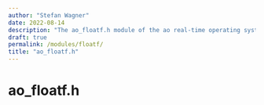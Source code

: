 ```yaml
---
author: "Stefan Wagner"
date: 2022-08-14
description: "The ao_floatf.h module of the ao real-time operating system."
draft: true
permalink: /modules/floatf/
title: "ao_floatf.h"
---
```


# ao_floatf.h
